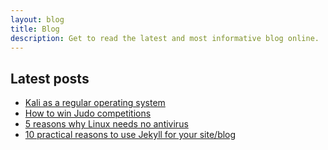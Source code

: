 ```yaml
---
layout: blog
title: Blog
description: Get to read the latest and most informative blog online.
---
```


## Latest posts

* [Kali as a regular operating system](kali-as-regular-os)
* [How to win Judo competitions](win-judo-competitions)
* [5 reasons why Linux needs no antivirus](why-linux-needs-no-antivirus)
* [10 practical reasons to use Jekyll for your site/blog](reasons-to-use-jekyll)


